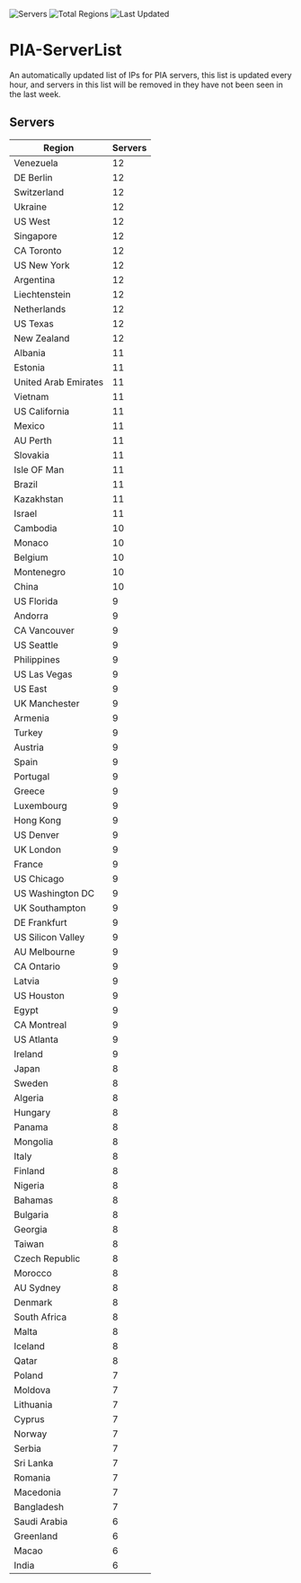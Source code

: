 ![Servers](https://img.shields.io/badge/Servers-888-darkgreen)
![Total Regions](https://img.shields.io/badge/Last_Updated-97-darkgreen)
![Last Updated](https://img.shields.io/badge/Last_Updated-April_27_2024_5:34_AM-darkgreen)

# PIA-ServerList
An automatically updated list of IPs for PIA servers, this list is updated every hour, and servers in this list will be removed in they have not been seen in the last week.

## Servers
| Region               | Servers |
|----------------------|---------|
| Venezuela | 12 |
| DE Berlin | 12 |
| Switzerland | 12 |
| Ukraine | 12 |
| US West | 12 |
| Singapore | 12 |
| CA Toronto | 12 |
| US New York | 12 |
| Argentina | 12 |
| Liechtenstein | 12 |
| Netherlands | 12 |
| US Texas | 12 |
| New Zealand | 12 |
| Albania | 11 |
| Estonia | 11 |
| United Arab Emirates | 11 |
| Vietnam | 11 |
| US California | 11 |
| Mexico | 11 |
| AU Perth | 11 |
| Slovakia | 11 |
| Isle OF Man | 11 |
| Brazil | 11 |
| Kazakhstan | 11 |
| Israel | 11 |
| Cambodia | 10 |
| Monaco | 10 |
| Belgium | 10 |
| Montenegro | 10 |
| China | 10 |
| US Florida | 9 |
| Andorra | 9 |
| CA Vancouver | 9 |
| US Seattle | 9 |
| Philippines | 9 |
| US Las Vegas | 9 |
| US East | 9 |
| UK Manchester | 9 |
| Armenia | 9 |
| Turkey | 9 |
| Austria | 9 |
| Spain | 9 |
| Portugal | 9 |
| Greece | 9 |
| Luxembourg | 9 |
| Hong Kong | 9 |
| US Denver | 9 |
| UK London | 9 |
| France | 9 |
| US Chicago | 9 |
| US Washington DC | 9 |
| UK Southampton | 9 |
| DE Frankfurt | 9 |
| US Silicon Valley | 9 |
| AU Melbourne | 9 |
| CA Ontario | 9 |
| Latvia | 9 |
| US Houston | 9 |
| Egypt | 9 |
| CA Montreal | 9 |
| US Atlanta | 9 |
| Ireland | 9 |
| Japan | 8 |
| Sweden | 8 |
| Algeria | 8 |
| Hungary | 8 |
| Panama | 8 |
| Mongolia | 8 |
| Italy | 8 |
| Finland | 8 |
| Nigeria | 8 |
| Bahamas | 8 |
| Bulgaria | 8 |
| Georgia | 8 |
| Taiwan | 8 |
| Czech Republic | 8 |
| Morocco | 8 |
| AU Sydney | 8 |
| Denmark | 8 |
| South Africa | 8 |
| Malta | 8 |
| Iceland | 8 |
| Qatar | 8 |
| Poland | 7 |
| Moldova | 7 |
| Lithuania | 7 |
| Cyprus | 7 |
| Norway | 7 |
| Serbia | 7 |
| Sri Lanka | 7 |
| Romania | 7 |
| Macedonia | 7 |
| Bangladesh | 7 |
| Saudi Arabia | 6 |
| Greenland | 6 |
| Macao | 6 |
| India | 6 |
